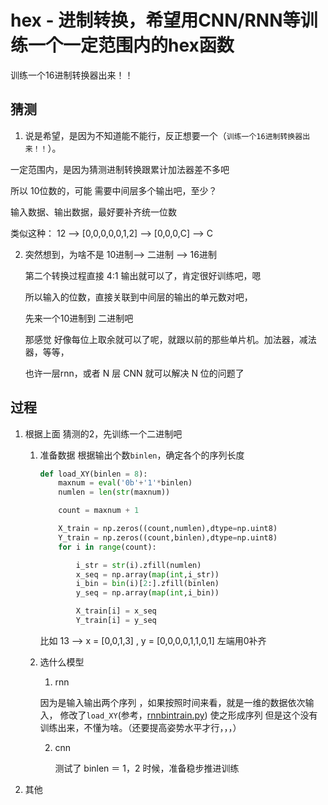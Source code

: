 # hex - 进制转换，希望用CNN/RNN等训练一个一定范围内的hex函数
 
训练一个16进制转换器出来！！
 
##  猜测
1.  说是希望，是因为不知道能不能行，反正想要一个（`训练一个16进制转换器出来！！`）。

   一定范围内，是因为猜测进制转换跟累计加法器差不多吧

   所以 10位数的，可能 需要中间层多个输出吧，至少？

   输入数据、输出数据，最好要补齐统一位数

   类似这种：
   12 --> [0,0,0,0,0,1,2]  --> [0,0,0,C] --> C

2. 突然想到，为啥不是 10进制--> 二进制 --> 16进制

   第二个转换过程直接 4:1 输出就可以了，肯定很好训练吧，嗯
   
   所以输入的位数，直接关联到中间层的输出的单元数对吧，
   
   先来一个10进制到 二进制吧
   
   那感觉 好像每位上取余就可以了呢，就跟以前的那些单片机。加法器，减法器，等等，
   
   也许一层rnn，或者 N 层 CNN 就可以解决 N 位的问题了

## 过程

  1. 根据上面 猜测的2，先训练一个二进制吧
     1. 准备数据
        根据输出个数`binlen`，确定各个的序列长度
        
        ```python
        def load_XY(binlen = 8):
            maxnum = eval('0b'+'1'*binlen)
            numlen = len(str(maxnum))

            count = maxnum + 1

            X_train = np.zeros((count,numlen),dtype=np.uint8)
            Y_train = np.zeros((count,binlen),dtype=np.uint8)
            for i in range(count):

                i_str = str(i).zfill(numlen)
                x_seq = np.array(map(int,i_str))
                i_bin = bin(i)[2:].zfill(binlen)
                y_seq = np.array(map(int,i_bin))

                X_train[i] = x_seq
                Y_train[i] = y_seq

        ```
        比如 13 --> x = [0,0,1,3] , y = [0,0,0,0,1,1,0,1] 
        左端用0补齐
        
     2. 选什么模型
        1. rnn
        
          因为是输入输出两个序列 ，如果按照时间来看，就是一维的数据依次输入，
          修改了`load_XY`(参考，[rnnbintrain.py](./rnnbintrain.py)) 使之形成序列
          但是这个没有训练出来，不懂为啥。（还要提高姿势水平才行，，，）
          
        2. cnn 
 
           测试了 binlen ＝ 1，2 时候，准备稳步推进训练
  2. 其他